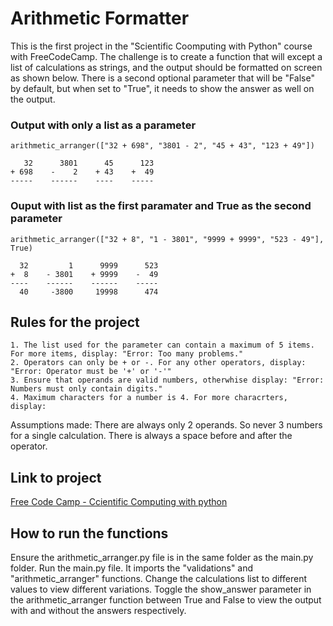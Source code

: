 
# Arithmetic Formatter

This is the first project in the "Scientific Coomputing with Python" course with FreeCodeCamp. The challenge is to create a function that will except a list of calculations as strings, and the output should be formatted on screen as shown below. There is a second optional parameter that will be "False" by default, but when set to "True", it needs to show the answer as well on the output. 

### Output with only a list as a parameter
`arithmetic_arranger(["32 + 698", "3801 - 2", "45 + 43", "123 + 49"])`

```
   32      3801      45      123
+ 698    -    2    + 43    +  49
-----    ------    ----    -----
```

### Ouput with list as the first paramater and True as the second parameter

`arithmetic_arranger(["32 + 8", "1 - 3801", "9999 + 9999", "523 - 49"], True)`
```
  32         1      9999      523
+  8    - 3801    + 9999    -  49
----    ------    ------    -----
  40     -3800     19998      474
```
## Rules for the project

    1. The list used for the parameter can contain a maximum of 5 items. For more items, display: "Error: Too many problems."
    2. Operators can only be + or -. For any other operators, display: "Error: Operator must be '+' or '-'"
    3. Ensure that operands are valid numbers, otherwhise display: "Error: Numbers must only contain digits."
    4. Maximum characters for a number is 4. For more characrters, display:
    
Assumptions made:
There are always only 2 operands. So never 3 numbers for a single calculation.
There is always a space before and after the operator.


## Link to project
[Free Code Camp - Ccientific Computing with python](https://www.freecodecamp.org/learn/scientific-computing-with-python/scientific-computing-with-python-projects/arithmetic-formatter)


## How to run the functions
Ensure the arithmetic_arranger.py file is in the same folder as the main.py folder.
Run the main.py file. It imports the "validations" and "arithmetic_arranger" functions.
Change the calculations list to different values to view different variations. Toggle the show_answer parameter in the arithmetic_arranger function between True and 
False to view the output with and without the answers respectively.